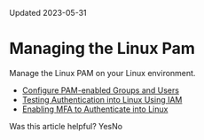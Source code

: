 Updated 2023-05-31
# Managing the Linux Pam
Manage the Linux PAM on your Linux environment.
  * [Configure PAM-enabled Groups and Users](https://docs.oracle.com/en-us/iaas/Content/Identity/linuxpam/configure-pam-enabled-groups-and-users.htm#configure-pam-enabled-groups-and-users "Learn how to create new groups and users with POSIX Viewer role attributes, or add POSIX Viewer role attributes to existing groups and users, to let end users on Linux to authenticate with IAM using the Linux PAM.")
  * [Testing Authentication into Linux Using IAM](https://docs.oracle.com/en-us/iaas/Content/Identity/linuxpam/test-authn-linux.htm#test-authn-linux "Test authentication on Linux using a user in IAM.")
  * [Enabling MFA to Authenticate into Linux](https://docs.oracle.com/en-us/iaas/Content/Identity/linuxpam/enable-mfa-authenticate-linux.htm#enable-multi-factor-authentication-authenticate-linux "Learn how to set up Multi Factor Authentication \(MFA\) so Linux users can authenticate using multiple factors.")


Was this article helpful?
YesNo


